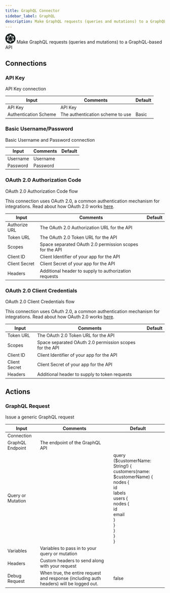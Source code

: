 ```yaml
---
title: GraphQL Connector
sidebar_label: GraphQL
description: Make GraphQL requests (queries and mutations) to a GraphQL-based API
---
```


![GraphQL](./assets/graphql.png#connector-icon)
Make GraphQL requests (queries and mutations) to a GraphQL-based API

## Connections

### API Key

API Key connection

| Input                 | Comments                         | Default |
| --------------------- | -------------------------------- | ------- |
| API Key               | API Key                          |         |
| Authentication Scheme | The authentication scheme to use | Basic   |

### Basic Username/Password

Basic Username and Password connection

| Input    | Comments | Default |
| -------- | -------- | ------- |
| Username | Username |         |
| Password | Password |         |

### OAuth 2.0 Authorization Code

OAuth 2.0 Authorization Code flow

This connection uses OAuth 2.0, a common authentication mechanism for integrations.
Read about how OAuth 2.0 works [here](../oauth2.md).

| Input         | Comments                                                | Default |
| ------------- | ------------------------------------------------------- | ------- |
| Authorize URL | The OAuth 2.0 Authorization URL for the API             |         |
| Token URL     | The OAuth 2.0 Token URL for the API                     |         |
| Scopes        | Space separated OAuth 2.0 permission scopes for the API |         |
| Client ID     | Client Identifier of your app for the API               |         |
| Client Secret | Client Secret of your app for the API                   |         |
| Headers       | Additional header to supply to authorization requests   |         |

### OAuth 2.0 Client Credentials

OAuth 2.0 Client Credentials flow

This connection uses OAuth 2.0, a common authentication mechanism for integrations.
Read about how OAuth 2.0 works [here](../oauth2.md).

| Input         | Comments                                                | Default |
| ------------- | ------------------------------------------------------- | ------- |
| Token URL     | The OAuth 2.0 Token URL for the API                     |         |
| Scopes        | Space separated OAuth 2.0 permission scopes for the API |         |
| Client ID     | Client Identifier of your app for the API               |         |
| Client Secret | Client Secret of your app for the API                   |         |
| Headers       | Additional header to supply to token requests           |         |

## Actions

### GraphQL Request

Issue a generic GraphQL request

| Input             | Comments                                                                                | Default                                                                                                                                                                                             |
| ----------------- | --------------------------------------------------------------------------------------- | --------------------------------------------------------------------------------------------------------------------------------------------------------------------------------------------------- |
| Connection        |                                                                                         |                                                                                                                                                                                                     |
| GraphQL Endpoint  | The endpoint of the GraphQL API                                                         |                                                                                                                                                                                                     |
| Query or Mutation |                                                                                         | query ($customerName: String!) {<br /> customers(name: $customerName) {<br /> nodes {<br /> id<br /> labels<br /> users {<br /> nodes {<br /> id<br /> email<br /> }<br /> }<br /> }<br /> }<br />} |
| Variables         | Variables to pass in to your query or mutation                                          |                                                                                                                                                                                                     |
| Headers           | Custom headers to send along with your request                                          |                                                                                                                                                                                                     |
| Debug Request     | When true, the entire request and response (including auth headers) will be logged out. | false                                                                                                                                                                                               |
